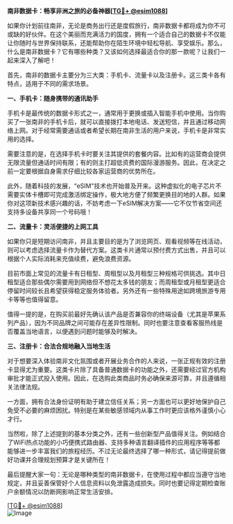 **南非数据卡：畅享非洲之旅的必备神器[[TG💪+ @esim1088](https://t.me/s/esim1088)]**

如果你计划前往南非，无论是商务出行还是度假旅行，南非数据卡都将成为你不可或缺的好伙伴。在这个美丽而充满活力的国度，拥有一个适合自己的数据卡不仅能让你随时与世界保持联系，还能帮助你在陌生环境中轻松导航、享受娱乐。那么，什么是南非数据卡？它有哪些种类？又该如何选择最适合你的那一款呢？让我们一起来深入了解吧！

首先，南非的数据卡主要分为三大类：手机卡、流量卡以及注册卡。这三类卡各有特点，适用于不同的需求场景。

**一、手机卡：随身携带的通讯助手**

手机卡是最传统的数据卡形式之一，通常用于更换或插入智能手机中使用。当你购买了一张南非的手机卡后，就可以直接拨打本地电话、发送短信，并且通过移动网络上网。对于经常需要通话或者希望长期在南非生活的用户来说，手机卡是非常实用的选择。

需要注意的是，在选择手机卡时要关注其提供的套餐内容。比如有的运营商会提供无限流量但通话时间有限；有的则主打超低资费的国际漫游服务。因此，在决定之前一定要根据自身需求仔细比较各家运营商的优势所在。

此外，随着科技的发展，“eSIM”技术也开始普及开来。这种虚拟化的电子芯片不需要实体卡槽即可完成激活绑定操作，极大地方便了频繁更换目的地的人群。如果你对这项新技术感兴趣的话，不妨考虑一下eSIM解决方案——它不仅节省空间还支持多设备共享同一个号码哦！

**二、流量卡：灵活便捷的上网工具**

如果你只是短期访问南非，并且主要目的是为了浏览网页、观看视频等在线活动，则可以考虑选择流量卡作为替代方案。这类卡片通常以预付费方式出售，并且可以根据个人实际消耗来充值续费，避免浪费资源。

目前市面上常见的流量卡有日租型、周租型以及月租型三种规格可供挑选。其中日租型适合那些偶尔需要用到网络但不想花太多钱的朋友；而周租型或月租型更适合停留时间较长且希望获得稳定服务体验者。另外还有一些特殊用途如跨境旅游专用卡等等也值得留意。

值得一提的是，在购买前最好先确认该产品是否兼容你的终端设备（尤其是苹果系列产品），因为不同品牌之间可能存在差异性限制。同时也要注意查看客服热线是否覆盖当地语言，以便遇到问题时能够及时解决。

**三、注册卡：合法合规地融入当地生活**

对于想要深入体验南非文化氛围或者开展业务合作的人来说，一张正规有效的注册卡显得尤为重要。这类卡片除了具备普通数据卡的功能之外，还需要经过官方机构审批才能正式投入使用。因此，在选购此类商品时务必确保来源可靠，并且遵循相关法律法规。

一方面，拥有合法身份证明有助于建立信任关系；另一方面也可以更好地保护自己免受不必要的麻烦困扰。特别是在某些敏感领域内从事工作时更应该格外谨慎小心才行。

当然啦，除了上述提到的基本分类之外，还有一些创新型产品值得关注。例如结合了WiFi热点功能的小巧便携式路由器、支持多种语言翻译插件的应用程序等等都能够进一步丰富我们的旅程经历。不过无论最终选择了哪一种形式，请记得提前做好功课并合理规划预算才是关键所在！

最后提醒大家一句：无论是哪种类型的南非数据卡，在使用过程中都应当遵守当地规定，并且妥善保管好个人信息资料以免泄露造成损失。同时也要记得定期检查账户余额情况以防断网影响正常生活安排。

[[TG💪+ @esim1088](https://t.me/s/esim1088)]  
![Image](https://i.postimg.cc/4NQfJmqS/Snipaste-2025-05-13-00-14-12.png)